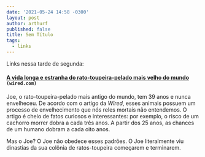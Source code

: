 ```yaml
---
date: '2021-05-24 14:58 -0300'
layout: post
author: arthurf
published: false
title: Sem Título
tags:
  - links
---
```

Links nessa tarde de segunda:

#### [A vida longa e estranha do rato-toupeira-pelado mais velho do mundo](https://www.wired.com/story/long-strange-life-worlds-oldest-naked-mole-rat/) `(wired.com)`

Joe, o rato-toupeira-pelado mais antigo do mundo, tem 39 anos e nunca envelheceu. De acordo com o artigo da *Wired*, esses animais possuem um processo de envelhecimento que nós reles mortais não entendemos. O artigo é cheio de fatos curiosos e interessantes: por exemplo, o risco de um cachorro morrer dobra a cada três anos. A partir dos 25 anos, as chances de um humano dobram a cada oito anos.

Mas o Joe? O Joe não obedece esses padrões. O Joe literalmente viu dinastias da sua colônia de ratos-toupeira começarem e terminarem.
